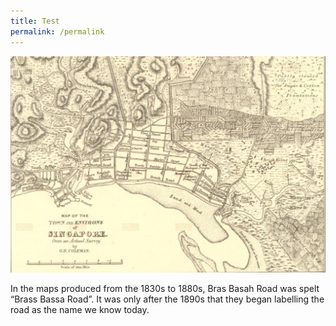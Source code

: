 ```yaml
---
title: Test
permalink: /permalink
---
```

![Alt text for image on Isomer site](/images/sample-bb-map-1830.png)

In the maps produced from the 1830s to 1880s, Bras Basah Road was spelt “Brass Bassa Road”. It was only after the 1890s that they began labelling the road as the name we know today.



